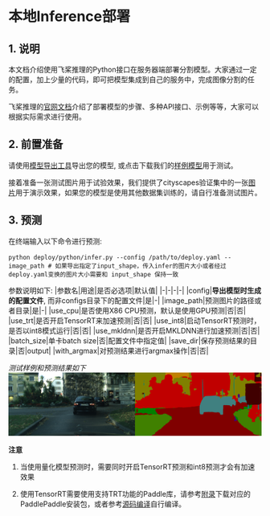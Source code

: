 # 本地Inference部署

## 1. 说明

本文档介绍使用飞桨推理的Python接口在服务器端部署分割模型。大家通过一定的配置，加上少量的代码，即可把模型集成到自己的服务中，完成图像分割的任务。

飞桨推理的[官网文档](https://paddleinference.paddlepaddle.org.cn/product_introduction/summary.html)介绍了部署模型的步骤、多种API接口、示例等等，大家可以根据实际需求进行使用。

## 2. 前置准备

请使用[模型导出工具](../../model_export.md)导出您的模型, 或点击下载我们的[样例模型](https://paddleseg.bj.bcebos.com/dygraph/demo/bisenet_demo_model.tar.gz)用于测试。

接着准备一张测试图片用于试验效果，我们提供了cityscapes验证集中的一张[图片](https://paddleseg.bj.bcebos.com/dygraph/demo/cityscapes_demo.png)用于演示效果，如果您的模型是使用其他数据集训练的，请自行准备测试图片。

## 3. 预测

在终端输入以下命令进行预测:
```shell
python deploy/python/infer.py --config /path/to/deploy.yaml --image_path # 如果导出指定了input_shape，传入infer的图片大小或者经过deploy.yaml变换的图片大小需要和 input_shape 保持一致
```

参数说明如下:
|参数名|用途|是否必选项|默认值|
|-|-|-|-|
|config|**导出模型时生成的配置文件**, 而非configs目录下的配置文件|是|-|
|image_path|预测图片的路径或者目录|是|-|
|use_cpu|是否使用X86 CPU预测，默认是使用GPU预测|否|否|
|use_trt|是否开启TensorRT来加速预测|否|否|
|use_int8|启动TensorRT预测时，是否以int8模式运行|否|否|
|use_mkldnn|是否开启MKLDNN进行加速预测|否|否|
|batch_size|单卡batch size|否|配置文件中指定值|
|save_dir|保存预测结果的目录|否|output|
|with_argmax|对预测结果进行argmax操作|否|否|

*测试样例和预测结果如下*
![cityscape_predict_demo.png](../../images/cityscapes_predict_demo.png)

**注意**

1. 当使用量化模型预测时，需要同时开启TensorRT预测和int8预测才会有加速效果

2. 使用TensorRT需要使用支持TRT功能的Paddle库，请参考[附录](https://www.paddlepaddle.org.cn/documentation/docs/zh/install/Tables.html#whl-release)下载对应的PaddlePaddle安装包，或者参考[源码编译](https://www.paddlepaddle.org.cn/documentation/docs/zh/install/compile/fromsource.html)自行编译。
